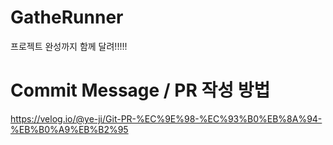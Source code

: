 # GatheRunner
프로젝트 완성까지 함께 달려!!!!!

# Commit Message / PR 작성 방법
https://velog.io/@ye-ji/Git-PR-%EC%9E%98-%EC%93%B0%EB%8A%94-%EB%B0%A9%EB%B2%95
